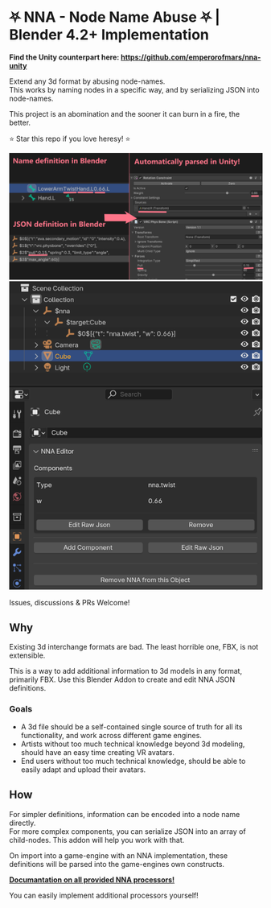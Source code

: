 
# ⛧ NNA - Node Name Abuse ⛧ | Blender 4.2+ Implementation

**Find the Unity counterpart here: <https://github.com/emperorofmars/nna-unity>**

Extend any 3d format by abusing node-names.\
This works by naming nodes in a specific way, and by serializing JSON into node-names.

This project is an abomination and the sooner it can burn in a fire, the better.

⭐ Star this repo if you love heresy! ⭐

![](./Docs/img/nna-example.png)
![](./Docs/img/nna-blender.png)

Issues, discussions & PRs Welcome!

## Why
Existing 3d interchange formats are bad. The least horrible one, FBX, is not extensible.

This is a way to add additional information to 3d models in any format, primarily FBX.
Use this Blender Addon to create and edit NNA JSON definitions.

### Goals
* A 3d file should be a self-contained single source of truth for all its functionality, and work across different game engines.
* Artists without too much technical knowledge beyond 3d modeling, should have an easy time creating VR avatars.
* End users without too much technical knowledge, should be able to easily adapt and upload their avatars.

## How
For simpler definitions, information can be encoded into a node name directly.\
For more complex components, you can serialize JSON into an array of child-nodes. This addon will help you work with that.

On import into a game-engine with an NNA implementation, these definitions will be parsed into the game-engines own constructs.

**[Documantation on all provided NNA processors!](Docs/Processors.md)**

You can easily implement additional processors yourself!


